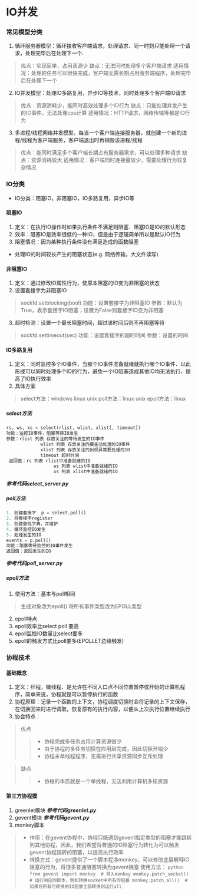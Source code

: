 IO并发
===
### 常见模型分类
1. 循环服务器模型：循环接收客户端请求，处理请求．同一时刻只能处理一个请求，处理完毕后在处理下一个.
>优点：实现简单，占用资源少
>缺点：无法同时处理多个客户端请求
>适用情况：处理的任务可以很快完成，客户端无需长期占用服务端程序，处理完毕后在处理下一个

2. IO并发模型：处理IO多路复用，异步IO等技术，同时处理多个客户端IO请求
>优点：资源消耗少，能同时高效处理多个IO行为
>缺点：只能处理并发产生的IO事件，无法处理cpu计算
>适用情况：HTTP请求，网络传输等都是IO行为

3. 多进程/线程网络并发模型，每当一个客户端连接服务器，就创建一个新的进程/线程为客户端服务，客户端退出时再销毁该进程/线程
>优点：能同时满足多个客户端长期占有服务器需求，可以处理多种请求
>缺点：资源消耗较大
>适用情况：客户端同时连接量较少，需要处理行为较复杂情况

### IO分类
* IO分类：阻塞IO，非阻塞IO，IO多路复用，异步IO等
#### 阻塞IO
1. 定义：在执行IO操作时如果执行条件不满足则阻塞．阻塞IO是IO的默认形态
2. 效率：阻塞IO是效率很低的一种IO，但是由于逻辑简单所以是默认IO行为
3. 阻塞情况：因为某种执行条件没有满足造成的函数阻塞
* 处理IO的时间较长产生的阻塞状态(e.g. 网络传输，大文件读写)
#### 非阻塞IO
1. 定义：通过修改IO属性行为，使原本阻塞的IO变为非阻塞的状态
2. 设置套接字为非阻塞IO
>sockfd.setblocking(bool)
>功能：设置套接字为非阻塞IO
>参数：默认为True，表示套接字IO阻塞；设置为False则套接字IO变为非阻塞
3. 超时检测：设置一个最长阻塞时间，超过该时间后则不再阻塞等待
>sockfd.settimeout(sec)
>功能：设置套接字的超时时间
>参数：设置的时间

#### IO多路复用
1. 定义：同时监控多个IO事件，当那个IO事件准备就绪就执行哪个IO事件．以此形成可以同时处理多个IO的行为，避免一个IO阻塞造成其他IO均无法执行，提高了IO执行效率
2. 具体方案
>select方法：windows linux unix
>poll方法：linux unix
>epoll方法：linux

##### select方法
```python
rs, ws, xs = select(rlist, wlist, xlist[, timeout])
功能：监控IO事件，阻塞等待IO发生
参数：rlist 列表 存放关注的等待发生的IO事件
 			 wlist 列表 存放关注的要主动处理的IO事件
 			 xlist 列表 存放关注的出现异常要处理的IO
 			 timeout 超时时间
 返回值：rs 列表 rlist中准备就绪的IO
 				  ws 列表 wlist中准备就绪的IO
 				  xs 列表 xlist中准备就绪的IO
```
***参考代码select_server.py***
##### poll方法
```python
1. 创建套接字  p = select.poll()
2. 将套接字register
3. 创建查找字典，并维护
4. 循环监控IO发生
5. 处理发生的IO
events = p.poll()
功能：阻塞等待监控的IO事件发生
返回值：返回发生的IO
```
***参考代码poll_server.py***
##### epoll方法
1. 使用方法：基本与poll相同
>生成对象改为epoll()
>将所有事件类型改为EPOLL类型
2. epoll特点
3. epoll效率比select poll 要高
4. epoll监控IO数量比select要多
5. epoll的触发方式比poll要多(EPOLLET边缘触发)

### 协程技术
#### 基础概念
1. 定义：纤程，微线程．是允许在不同入口点不同位置暂停或开始的计算机程序，简单来说，协程就是可以暂停执行的函数
2. 协程原理：记录一个函数的上下文，协程调度切换时会将记录的上下文保存，在切换回来时进行调取，恢复原有的执行内容，以便从上次执行位置继续执行
3. 协会特点：
>优点
>>- 协程完成多任务占用计算资源很少
>>- 由于协程的多任务切换在应用层完成，因此切换开销少
>>- 协程未单线程程序，无需进行共享资源同步互斥处理

>缺点
>
>>- 协程的本质就是一个单线程，无法利用计算机多核资源

#### 第三方协程摸
1. greenlet模块
***参考代码greenlet.py***
2. gevent模块
***参考代码gevent.py***
3. monkey脚本
>- 作用：在gevent协程中，协程只能遇到gevent指定类型的阻塞才能跳转到其他协程，因此，我们希望将普通的IO阻塞行为转化为可以触发gevent协程跳转的阻塞，以提高执行效率
>- 转换方式：gevent提供了一个脚本程序monkey，可以修改底层解释IO阻塞的行为，将很多普通阻塞转换为gevent阻塞
>使用方法：
	```python
	from gevent import monkey  # 导入monkey
	monkey.patch_socket()  # 运行响应的脚本，例如转换socket中所有的阻塞
	monkey.patch_all()  # 如果将所有可转换的IO阻塞全部转换则运行all
	```
